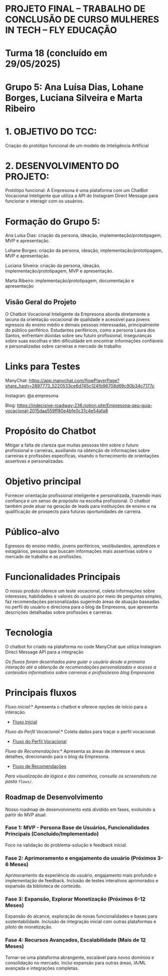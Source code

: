 # PROJETO FINAL – TRABALHO DE CONCLUSÃO DE CURSO MULHERES IN TECH – FLY EDUCAÇÃO
# Turma 18 (concluído em 29/05/2025)
# Grupo 5: Ana Luísa Dias, Lohane Borges, Luciana Silveira e Marta Ribeiro

# 1. OBJETIVO DO TCC: 
Criação do protótipo funcional de um modelo de Inteligência Artificial

# 2. DESENVOLVIMENTO DO PROJETO:
Protótipo funcional: A Empresona é uma plataforma com um ChatBot Vocacional Inteligente que utiliza a API do Instagram Direct Message para funcionar e interagir com os usuários.

# Formação do Grupo 5:
Ana Luísa Dias: criação da persona, ideação, implementação/prototipagem, MVP e apresentação.

Lohane Borges: criação da persona, ideação, implementação/prototipagem, MVP e apresentação.

Luciana Silveira: criação da persona, ideação, implementação/prototipagem, MVP e apresentação.

Marta Ribeiro: implementação/prototipagem, documentação e apresentação

## Visão Geral do Projeto
O Chatbot Vocacional Inteligente da Empresona aborda diretamente a lacuna da orientação vocacional de qualidade e acessível para jovens egressos do ensino médio e 
demais pessoas interessadas, principalmente do público periférico. Estudantes periféricos, como a persona Laura dos Santos, enfrentam dúvidas sobre seu futuro 
profissional, inseguranças sobre suas escolhas e têm dificuldade em encontrar informações confiáveis e personalizadas sobre carreiras e mercado de trabalho

# Links para Testes
ManyChat: https://app.manychat.com/flowPlayerPage?share_hash=2897773_5220533ce6d745c124fb96708d69c90b34c7177c

Instagran: @a.empresona

Blog: https://indecisive-roadway-236.notion.site/Empresona-seu-guia-vocacional-2015daa559ff80e4bfe0c31c4e54afa8 

# Propósito do Chatbot
Mitigar a falta de clareza que muitas pessoas têm sobre o futuro profissional e carreiras, auxiliando na obtenção de informações sobre carreiras e profissões específicas, 
visando o fornecimento de orientações assertivas e personalizadas.

# Objetivo principal 
Fornecer orientação profissional inteligente e personalizada, trazendo mais confiança e um senso de propósito na escolha profissional. O chatbot também pode atuar 
na geração de leads para instituições de ensino e na qualificação de prospects para futuras oportunidades de carreira.

# Público-alvo
Egressos do ensino médio, jovens periféricos, vestibulandos, aprendizes e estagiários, pessoas que buscam informações mais assertivas sobre o mercado de trabalho e as profissões.

# Funcionalidades Principais
O nosso produto oferece um teste vocacional, coleta informações sobre interesses, habilidades e valores do usuário por meio de perguntas simples, 
faz recomendações personalizadas sugerindo áreas de atuação baseadas no perfil do usuário e direciona para o blog da Empresona, que apresenta descrições detalhadas sobre profissões e carreiras. 

# Tecnologia
O chatbot foi criado na plataforma no code ManyChat que utiliza Instagram Direct Message API para a integração

*Os fluxos foram desenhados para guiar o usuário desde a primeira interação até a obtenção de recomendações personalizadas e acesso a conteúdos informativos 
sobre carreiras e profissõesno blog Empresona* 


# Principais fluxos  
*Fluxo inicial:** Apresenta o chatbot e oferece opções de início para a interação.
* [Fluxo Inicial](flows/Fluxo_Inicial.png)

*Fluxo do Perfil Vocacional:** Coleta dados para traçar o perfil vocacional.
* [Fluxo do Perfil Vocacional](flows/Fluxo_Perfil_Vocacional.png)
  
*Fluxo de Recomendações:** Apresenta as áreas de interesse e seus detalhes, direcionando para o blog da Empresona.
* [Fluxo de Recomendações](flows/Fluxo_Recomendação_Perfil.png)

*Para visualização da lógica e dos caminhos, consulte os screenshots na pasta `flows/`.*


## Roadmap de Desenvolvimento

Nosso roadmap de desenvolvimento está dividido em fases, evoluindo a partir do MVP atual:

### Fase 1: MVP - Persona Base de Usuários, Funcionalidades Principais  (Concluído/Implementado)
Foco na validação do problema-solução e feedback inicial.

### Fase 2: Aprimoramento e engajamento do usuário (Próximos 3-6 Meses)
Aprimoramento da experiência do usuário, engajamento mais profundo e implementação de feedback. Inclusão de testes interativos aprimorados e expansão da biblioteca de conteúdo.

### Fase 3: Expansão, Explorar Monetização (Próximos 6-12 Meses)
Expansão do alcance, exploração de novas funcionalidades e bases para sustentabilidade. Inclusão de integração inicial com outras plataformas e piloto de monetização.

### Fase 4: Recursos Avançados, Escalabilidade (Mais de 12 Meses)
Tornar-se uma plataforma abrangente, escalável para novos domínios e consolidação no mercado. Inclui expansão para outras áreas, IA/ML avançada e integrações completas.



